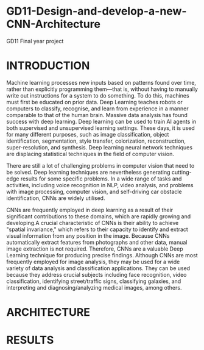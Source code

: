 # GD11-Design-and-develop-a-new-CNN-Architecture
GD11 Final year project

# INTRODUCTION
Machine learning processes new inputs based on patterns found over time, rather than explicitly programming them—that is, without having to manually write out instructions for a system to do something. To do this, machines must first be educated on prior data. Deep Learning teaches robots or computers to classify, recognise, and learn from experience in a manner comparable to that of the human brain. Massive data analysis has found success with deep learning. Deep learning can be used to train AI agents in both supervised and unsupervised learning settings. These days, it is used for many different purposes, such as image classification, object identification, segmentation, style transfer, colorization, reconstruction, super-resolution, and synthesis. Deep learning neural network techniques are displacing statistical techniques in the field of computer vision.


There are still a lot of challenging problems in computer vision that need to be solved. Deep learning techniques are nevertheless generating cutting-edge results for some specific problems. In a wide range of tasks and activities, including voice recognition in NLP, video analysis, and problems with image processing, computer vision, and self-driving car obstacle identification, CNNs are widely utilised.



CNNs are frequently employed in deep learning as a result of their significant contributions to these domains, which are rapidly growing and developing.A crucial characteristic of CNNs is their ability to achieve "spatial invariance," which refers to their capacity to identify and extract visual information from any position in the image. Because CNNs automatically extract features from photographs and other data, manual image extraction is not required. Therefore, CNNs are a valuable Deep Learning technique for producing precise findings. Although CNNs are most frequently employed for image analysis, they may be used for a wide variety of data analysis and classification applications. They can be used because they address crucial subjects including face recognition, video classification, identifying street/traffic signs, classifying galaxies, and interpreting and diagnosing/analyzing medical images, among others.

# ARCHITECTURE

# RESULTS
